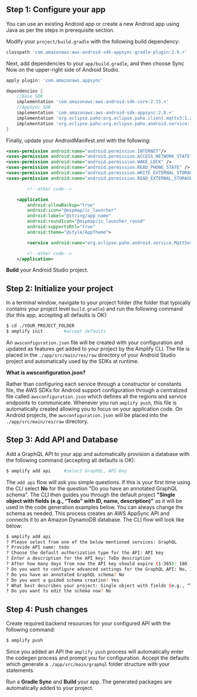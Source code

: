 ## Step 1: Configure your app

You can use an existing Android app or create a new Android app using Java as per the steps in prerequisite section.

Modify your `project/build.gradle` with the following build dependency:

```groovy
classpath 'com.amazonaws:aws-android-sdk-appsync-gradle-plugin:2.9.+'
```

Next, add dependencies to your `app/build.gradle`, and then choose Sync Now on the upper-right side of Android Studio.

```groovy
apply plugin: 'com.amazonaws.appsync'

dependencies {
    //Base SDK
    implementation 'com.amazonaws:aws-android-sdk-core:2.15.+'
    //AppSync SDK
    implementation 'com.amazonaws:aws-android-sdk-appsync:2.8.+'
    implementation 'org.eclipse.paho:org.eclipse.paho.client.mqttv3:1.2.0'
    implementation 'org.eclipse.paho:org.eclipse.paho.android.service:1.1.1'
}
```

Finally, update your AndroidManifest.xml with the following:

```xml
<uses-permission android:name="android.permission.INTERNET"/>
<uses-permission android:name="android.permission.ACCESS_NETWORK_STATE"/>
<uses-permission android:name="android.permission.WAKE_LOCK" />
<uses-permission android:name="android.permission.READ_PHONE_STATE" />
<uses-permission android:name="android.permission.WRITE_EXTERNAL_STORAGE"/>
<uses-permission android:name="android.permission.READ_EXTERNAL_STORAGE"/>

        <!--other code-->

    <application
        android:allowBackup="true"
        android:icon="@mipmap/ic_launcher"
        android:label="@string/app_name"
        android:roundIcon="@mipmap/ic_launcher_round"
        android:supportsRtl="true"
        android:theme="@style/AppTheme">

        <service android:name="org.eclipse.paho.android.service.MqttService" />

        <!--other code-->
    </application>
```

**Build** your Android Studio project.

## Step 2: Initialize your project

In a terminal window, navigate to your project folder (the folder that typically contains your project level `build.gradle`) and run the following command (for this app, accepting all defaults is OK):

```bash
$ cd ./YOUR_PROJECT_FOLDER
$ amplify init        #accept defaults
```
An `awsconfiguration.json` file will be created with your configuration and updated as features get added to your project by the Amplify CLI. The file is placed in the `./app/src/main/res/raw` directory of your Android Studio project and automatically used by the SDKs at runtime.

**What is awsconfiguration.json?**

Rather than configuring each service through a constructor or constants file, the AWS SDKs for Android support configuration through a centralized file called `awsconfiguration.json` which defines all the regions and service endpoints to communicate. Whenever you run `amplify push`, this file is automatically created allowing you to focus on your application code. On Android projects, the `awsconfiguration.json` will be placed into the `./app/src/main/res/raw` directory.

## Step 3: Add API and Database

Add a GraphQL API to your app and automatically provision a database with the following command (accepting all defaults is OK):

```bash
$ amplify add api     #select GraphQL, API Key
```

The `add api` flow  will ask you simple questions. If this is your first time using the CLI select **No** for the question "Do you have an annotated GraphQL schema". The CLI then guides you through the default project **"Single object with fields (e.g., “Todo” with ID, name, description)"** as it will be used in the code generation examples below. You can always change the schema as needed. This process creates an AWS AppSync API and connects it to an Amazon DynamoDB database. The CLI flow will look like below:

```bash
$ amplify add api
? Please select from one of the below mentioned services: GraphQL
? Provide API name: todo
? Choose the default authorization type for the API: API key
? Enter a description for the API key: ToDo description
? After how many days from now the API key should expire (1-365): 180
? Do you want to configure advanced settings for the GraphQL API: No, I am done.
? Do you have an annotated GraphQL schema? No
? Do you want a guided schema creation? Yes
? What best describes your project: Single object with fields (e.g., “Todo” with ID, name, description)
? Do you want to edit the schema now? No
```

## Step 4: Push changes

Create required backend resources for your configured API with the following command:

```bash
$ amplify push
```

Since you added an API the `amplify push` process will automatically enter the codegen process and prompt you for configuration. Accept the defaults which generate a `./app/src/main/graphql` folder structure with your statements.

Run a **Gradle Sync** and **Build** your app. The generated packages are automatically added to your project.
